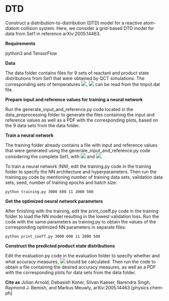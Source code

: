 # DTD

Construct a distribution-to-distribution (DTD) model for a reactive atom-diatom collision system. Here, we consider a grid-based DTD model for data from Set1 in reference arXiv:2005.14463.

**Requirements**

python3 and TensorFlow

**Data**

The data folder contains files for 9 sets of reactant and product state distributions from Set1 that were obtained by QCT simulations. The corresponding sets of temperatures <img src="https://render.githubusercontent.com/render/math?math=T_{trans}">, <img src="https://render.githubusercontent.com/render/math?math=T_{rovib}"> can be read from the tinput.dat file.

**Prepare input and reference values for training a neural network**

Run the generate_input_and_reference.py code located in the data_preprocessing folder to generate the files containing the input and reference values as well as a PDF with the corresponding plots, based on the 9 data sets from the data folder.

**Train a neural network**

The training folder already contains a file with input and reference values that were generated using the generate_input_and_reference.py code considering the complete Set1, with <img src="https://render.githubusercontent.com/render/math?math=N_{tot}= 3698"> and <img src="https://render.githubusercontent.com/render/math?math=N_{test}=98">.

To train a neural network (NN), edit the training.py code in the training folder to specify the NN architecture and hyperparameters. Then run the training.py code by mentioning number of training data sets, validation data sets, seed, number of training epochs and batch size:

`python training.py 3000 600 11 2000 500`

**Get the optimized neural network parameters**

After finishing with the training, edit the print_coeff.py code in the training folder to load the NN model resulting in the lowest validation loss. Run the code with the same parameters as training.py to obtain the values of the corresponding optimized NN parameters in separate files:

`python print_coeff.py 3000 600 11 2000 500`

**Construct the predicted product state distributions**

Edit the evaluation.py code in the evaluation folder to specify whether and what accuracy measures, <img src="https://render.githubusercontent.com/render/math?math=R^{2}"> should be calculated. Then run the code to obtain a file containing the desired accuracy measures, as well as a PDF with the corresponding plots for data sets from the data folder.

**Cite as** Julian Arnold, Debasish Koner, Silvan Kaeser, Narendra Singh, Raymond J. Bemish, and Markus Meuwly, arXiv:2005.14463 [physics.chem-ph]
